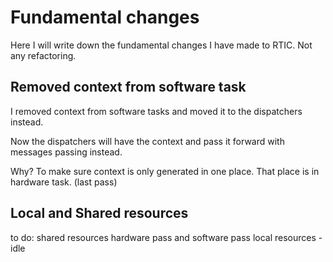 # Fundamental changes

Here I will write down the fundamental changes I have made to RTIC. Not any refactoring.

## Removed context from software task

I removed context from software tasks and moved it to the dispatchers instead.

Now the dispatchers will have the context and pass it forward with messages passing instead.

Why? To make sure context is only generated in one place. That place is in hardware task. (last pass)

## Local and Shared resources

to do:
shared resources hardware pass and software pass
local resources - idle

